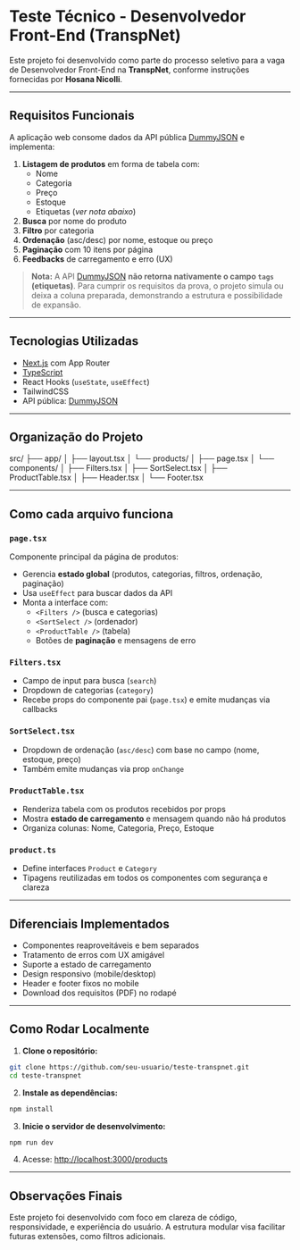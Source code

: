 # Teste Técnico - Desenvolvedor Front-End (TranspNet)

Este projeto foi desenvolvido como parte do processo seletivo para a vaga de Desenvolvedor Front-End na **TranspNet**, conforme instruções fornecidas por **Hosana Nicolli**.

---

## Requisitos Funcionais

A aplicação web consome dados da API pública [DummyJSON](https://dummyjson.com/products) e implementa:

1. **Listagem de produtos** em forma de tabela com:
   - Nome
   - Categoria
   - Preço
   - Estoque
   - Etiquetas (*ver nota abaixo*)
2. **Busca** por nome do produto
3. **Filtro** por categoria
4. **Ordenação** (asc/desc) por nome, estoque ou preço
5. **Paginação** com 10 itens por página
6. **Feedbacks** de carregamento e erro (UX)

> **Nota:** A API [DummyJSON](https://dummyjson.com/products) **não retorna nativamente o campo `tags` (etiquetas)**. Para cumprir os requisitos da prova, o projeto simula ou deixa a coluna preparada, demonstrando a estrutura e possibilidade de expansão.

---

## Tecnologias Utilizadas

- [Next.js](https://nextjs.org/) com App Router
- [TypeScript](https://www.typescriptlang.org/)
- React Hooks (`useState`, `useEffect`)
- TailwindCSS
- API pública: [DummyJSON](https://dummyjson.com/)

---

## Organização do Projeto

src/
├── app/
│   ├── layout.tsx
│   └── products/
│       ├── page.tsx
│       └── components/
│           ├── Filters.tsx
│           ├── SortSelect.tsx
│           ├── ProductTable.tsx
│           ├── Header.tsx
│           └── Footer.tsx

---

## Como cada arquivo funciona

### `page.tsx`
Componente principal da página de produtos:
- Gerencia **estado global** (produtos, categorias, filtros, ordenação, paginação)
- Usa `useEffect` para buscar dados da API
- Monta a interface com:
  - `<Filters />` (busca e categorias)
  - `<SortSelect />` (ordenador)
  - `<ProductTable />` (tabela)
  - Botões de **paginação** e mensagens de erro

### `Filters.tsx`
- Campo de input para busca (`search`)
- Dropdown de categorias (`category`)
- Recebe props do componente pai (`page.tsx`) e emite mudanças via callbacks

### `SortSelect.tsx`
- Dropdown de ordenação (`asc/desc`) com base no campo (nome, estoque, preço)
- Também emite mudanças via prop `onChange`

### `ProductTable.tsx`
- Renderiza tabela com os produtos recebidos por props
- Mostra **estado de carregamento** e mensagem quando não há produtos
- Organiza colunas: Nome, Categoria, Preço, Estoque

### `product.ts`
- Define interfaces `Product` e `Category`
- Tipagens reutilizadas em todos os componentes com segurança e clareza

---

## Diferenciais Implementados

- Componentes reaproveitáveis e bem separados
- Tratamento de erros com UX amigável
- Suporte a estado de carregamento
- Design responsivo (mobile/desktop)
- Header e footer fixos no mobile
- Download dos requisitos (PDF) no rodapé

---

## Como Rodar Localmente

1. **Clone o repositório:**
```bash
git clone https://github.com/seu-usuario/teste-transpnet.git
cd teste-transpnet
```

2. **Instale as dependências:**
```bash
npm install
```

3. **Inicie o servidor de desenvolvimento:**
```bash
npm run dev
```

4. Acesse: [http://localhost:3000/products](http://localhost:3000/products)

---

## Observações Finais

Este projeto foi desenvolvido com foco em clareza de código, responsividade, e experiência do usuário. A estrutura modular visa facilitar futuras extensões, como filtros adicionais.
